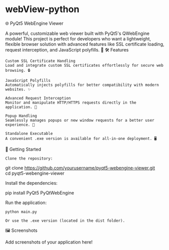# webView-python

🌐 PyQt5 WebEngine Viewer

A powerful, customizable web viewer built with PyQt5's QWebEngine module! This project is perfect for developers who want a lightweight, flexible browser solution with advanced features like SSL certificate loading, request interception, and JavaScript polyfills. 🚀
🛠️ Features

    Custom SSL Certificate Handling
    Load and integrate custom SSL certificates effortlessly for secure web browsing. 🔒

    JavaScript Polyfills
    Automatically injects polyfills for better compatibility with modern websites. ✨

    Advanced Request Interception
    Monitor and manipulate HTTP/HTTPS requests directly in the application. 📡

    Popup Handling
    Seamlessly manages popups or new window requests for a better user experience. 🔗

    Standalone Executable
    A convenient .exe version is available for all-in-one deployment. 🖥️

🚀 Getting Started

    Clone the repository:

git clone https://github.com/yourusername/pyqt5-webengine-viewer.git  
cd pyqt5-webengine-viewer  

Install the dependencies:

pip install PyQt5 PyQtWebEngine  

Run the application:

    python main.py  

    Or use the .exe version (located in the dist folder).

🖼️ Screenshots

Add screenshots of your application here!
